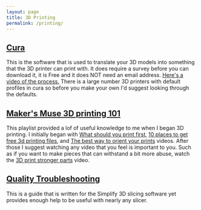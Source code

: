 ```yaml
---
layout: page
title: 3D Printing
permalink: /printing/
---
```

## [Cura](https://ultimaker.com/en/products/ultimaker-cura-software)

This is the software that is used to translate your 3D models into something that the 3D printer can print with. It does require a survey before you can download it, it is Free and it does NOT need an email address. [Here's a video of the process.](https://www.youtube.com/watch?v=eUNTlb5pEWA) There is a large number 3D printers with default profiles in cura so before you make your own I'd suggest looking through the defaults.

## [Maker's Muse 3D printing 101](https://www.youtube.com/playlist?list=PLTCCNNvHC8PDR_jQy609toqq8EAfhiOOL)

This playlist provided a lof of useful knowledge to me when I began 3D printing. I initially began with [What should you print first](https://www.youtube.com/watch?v=BrvMqrgGXuE), [10 places to get free 3d printing files](https://www.youtube.com/watch?v=q3wo_VBfMPA), and [The best way to orient your prints](https://www.youtube.com/watch?v=OqRbSkX5IJk) videos. After those I suggest watching any video that you feel is important to you. Such as if you want to make pieces that can withstand a bit more abuse, watch the [3D print stronger parts](https://www.youtube.com/watch?v=1NzDr1YAb8Q) video.

## [Quality Troubleshooting](https://www.simplify3d.com/support/print-quality-troubleshooting/)

This is a guide that is written for the Simplify 3D slicing software yet provides enough help to be useful with nearly any slicer.
